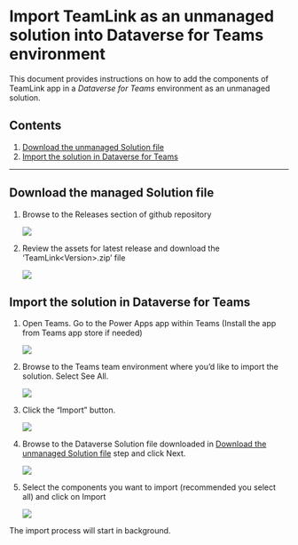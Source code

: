 ﻿# Import TeamLink as an unmanaged solution into Dataverse for Teams environment 

This document provides instructions on how to add the components of TeamLink app in a *Dataverse for Teams* environment as an unmanaged solution.  


## Contents 

1. [Download the unmanaged Solution file](#p1)
1. [Import the solution in Dataverse for Teams](#p2)
---

## Download the managed Solution file<a name="p1"></a>

1. Browse to the Releases section of github repository 

   ![](01.jpeg)

1. Review the assets for latest release and download the ‘TeamLink\<Version>.zip’ file 

   ![](02.jpeg)

## Import the solution in Dataverse for Teams<a name="p2"></a>

1. Open Teams. Go to the Power Apps app within Teams (Install the app from Teams app store if needed) 

   ![](03.jpeg)

1. Browse to the Teams team environment where you’d like to import the solution. Select See All. 

   ![](04.jpeg)

1. Click the “Import” button. 

   ![](05.jpeg)

1. Browse to the Dataverse Solution file downloaded in [Download the unmanaged Solution file](#p1) step and click Next. 

   ![](06.jpeg)

1. Select the components you want to import (recommended you select all) and click on Import 

   ![](07.jpeg)

The import process will start in background.
